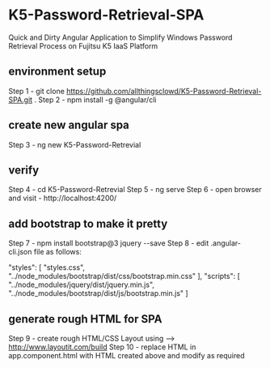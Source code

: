 # K5-Password-Retrieval-SPA
Quick and Dirty Angular Application to Simplify Windows Password Retrieval Process on Fujitsu K5 IaaS Platform

## environment setup
Step 1 - git clone https://github.com/allthingsclowd/K5-Password-Retrieval-SPA.git .
Step 2 - npm install -g @angular/cli

## create new angular spa
Step 3 - ng new K5-Password-Retrevial

## verify
Step 4 - cd K5-Password-Retrevial
Step 5 - ng serve
Step 6 - open browser and visit - http://localhost:4200/

## add bootstrap to make it pretty
Step 7 - npm install bootstrap@3 jquery --save
Step 8 - edit .angular-cli.json file as follows:

"styles": [
    "styles.css",
    "../node_modules/bootstrap/dist/css/bootstrap.min.css"
  ],
  "scripts": [
    "../node_modules/jquery/dist/jquery.min.js",
    "../node_modules/bootstrap/dist/js/bootstrap.min.js"
  ]

## generate rough HTML for SPA
Step 9 - create rough HTML/CSS Layout using --> http://www.layoutit.com/build
Step 10 - replace HTML in app.component.html with HTML created above and modify as required

 

